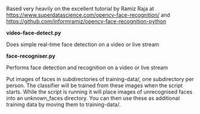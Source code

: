 
Based very heavily on the excellent tutorial by Ramiz Raja at https://www.superdatascience.com/opencv-face-recognition/
and https://github.com/informramiz/opencv-face-recognition-python

**video-face-detect.py**

Does simple real-time face detection on a video or live stream

**face-recogniser.py**

Performs face detection and recognition on a video or live stream

Put images of faces in subdirectories of training-data/, one subdirectory per person. The classifier will be trained from these images when the script starts.
While the script is running it will place images of unrecognised faces into an unknown_faces directory. You can then use these as additional training data by moving them to training-data/.

